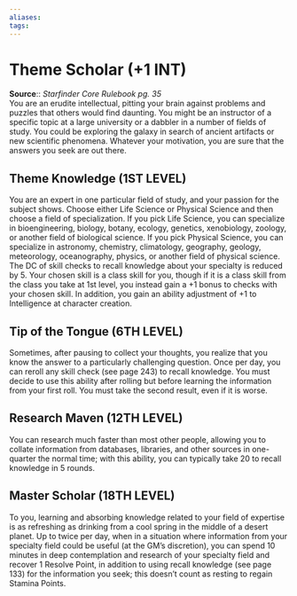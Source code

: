```yaml
---
aliases: 
tags: 
---
```


# Theme Scholar (+1 INT)

**Source**:: _Starfinder Core Rulebook pg. 35_  
You are an erudite intellectual, pitting your brain against problems and puzzles that others would find daunting. You might be an instructor of a specific topic at a large university or a dabbler in a number of fields of study. You could be exploring the galaxy in search of ancient artifacts or new scientific phenomena. Whatever your motivation, you are sure that the answers you seek are out there.  

## Theme Knowledge (1ST LEVEL)

You are an expert in one particular field of study, and your passion for the subject shows. Choose either Life Science or Physical Science and then choose a field of specialization. If you pick Life Science, you can specialize in bioengineering, biology, botany, ecology, genetics, xenobiology, zoology, or another field of biological science. If you pick Physical Science, you can specialize in astronomy, chemistry, climatology, geography, geology, meteorology, oceanography, physics, or another field of physical science. The DC of skill checks to recall knowledge about your specialty is reduced by 5. Your chosen skill is a class skill for you, though if it is a class skill from the class you take at 1st level, you instead gain a +1 bonus to checks with your chosen skill. In addition, you gain an ability adjustment of +1 to Intelligence at character creation.  

## Tip of the Tongue (6TH LEVEL)

Sometimes, after pausing to collect your thoughts, you realize that you know the answer to a particularly challenging question. Once per day, you can reroll any skill check (see page 243) to recall knowledge. You must decide to use this ability after rolling but before learning the information from your first roll. You must take the second result, even if it is worse.  

## Research Maven (12TH LEVEL)

You can research much faster than most other people, allowing you to collate information from databases, libraries, and other sources in one-quarter the normal time; with this ability, you can typically take 20 to recall knowledge in 5 rounds.  

## Master Scholar (18TH LEVEL)

To you, learning and absorbing knowledge related to your field of expertise is as refreshing as drinking from a cool spring in the middle of a desert planet. Up to twice per day, when in a situation where information from your specialty field could be useful (at the GM’s discretion), you can spend 10 minutes in deep contemplation and research of your specialty field and recover 1 Resolve Point, in addition to using recall knowledge (see page 133) for the information you seek; this doesn’t count as resting to regain Stamina Points.

